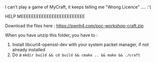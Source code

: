 I can't play a game of MyCraft, it keeps telling me "Wrong Licence" .... :'(

HELP MEEEEEEEEEEEEEEEEEEEEEEEEE

Download the files here : https://pwnh4.com/poc-workshop-craft.zip 

When you have unzip this folder, you have to :

1. Install libcurl4-openssl-dev with your system packet manager, if not already installed
2. Do a `mkdir build && cd build && cmake .. && make && ./craft`
